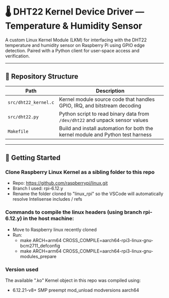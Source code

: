 # 🌡️ DHT22 Kernel Device Driver — Temperature & Humidity Sensor

A custom Linux Kernel Module (LKM) for interfacing with the DHT22 temperature and humidity sensor on Raspberry Pi using GPIO edge detection. Paired with a Python client for user-space access and verification.

---

## 📁 Repository Structure

| Path              | Description                                                              |
|-------------------|--------------------------------------------------------------------------|
| `src/dht22_kernel.c` | Kernel module source code that handles GPIO, IRQ, and bitstream decoding |
| `src/dht22.py`       | Python script to read binary data from `/dev/dht22` and unpack sensor values |
| `Makefile`           | Build and install automation for both the kernel module and Python test harness |

---

## 🚀 Getting Started

### Clone Raspberry Linux Kernel as a sibling folder to this repo
- Repo: https://github.com/raspberrypi/linux.git
- Branch I used: rpi-6.12.y
- Rename the folder cloned to "linux_rpi" so the VSCode will automatically resolve Intelisense includes / refs

### Commands to compile the linux headers (using branch **rpi-6.12.y**) in the **host machine**:
- Move to Raspberry linux recently cloned
- Run:
    - make ARCH=arm64 CROSS_COMPILE=aarch64-rpi3-linux-gnu- bcm2711_defconfig
    - make ARCH=arm64 CROSS_COMPILE=aarch64-rpi3-linux-gnu- modules_prepare

### Version used
The available ".ko" Kernel object in this repo was compiled using:
- 6.12.21-v8+ SMP preempt mod_unload modversions aarch64
